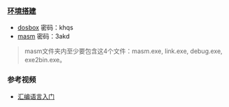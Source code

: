 ### [环境搭建](https://blog.csdn.net/YuzuruHanyu/article/details/80287419)
- [dosbox](https://pan.baidu.com/s/1gXPKTT-xKb6BpjOJdhmudA) 密码：khqs
- [masm](https://pan.baidu.com/s/177arSA34plWqV-iyffWpEw) 密码：3akd
 > masm文件夹内至少要包含这4个文件：masm.exe, link.exe, debug.exe, exe2bin.exe。

### 参考视频
- [汇编语言入门](https://www.bilibili.com/video/av59583464)
